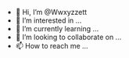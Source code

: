- 👋 Hi, I’m @Wwxyzzett
- 👀 I’m interested in ...
- 🌱 I’m currently learning ...
- 💞️ I’m looking to collaborate on ...
- 📫 How to reach me ...

<!---
Wwxyzzett/Wwxyzzett is a ✨ special ✨ repository because its `README.md` (this file) appears on your GitHub profile.
You can click the Preview link to take a look at your changes.
--->
